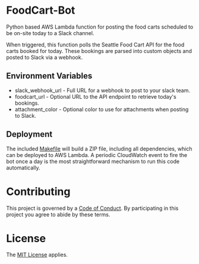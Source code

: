 FoodCart-Bot
================

Python based AWS Lambda function for posting the food carts scheduled to 
be on-site today to a Slack channel.

When triggered, this function polls the Seattle Food Cart API for the 
food carts booked for today. These bookings are parsed into custom objects 
and posted to Slack via a webhook.

Environment Variables
------------------------------

+ slack_webhook_url - Full URL for a webhook to post to your slack team.
+ foodcart_url - Optional URL to the API endpoint to retrieve today's bookings.
+ attachment_color - Optional color to use for attachments when posting to Slack.

Deployment
----------

The included [Makefile](./Makefile) will build a ZIP file, including all 
dependencies, which can be deployed to AWS Lambda. A periodic CloudWatch event to fire the bot once a 
day is the most straightforward mechanism to run this code automatically.

Contributing
============

This project is governed by a [Code of Conduct](./CODE_OF_CONDUCT.md). By 
participating in this project you agree to abide by these terms.

License
=======

The [MIT License](LICENSE) applies.
